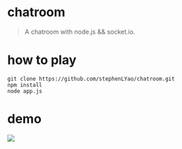 # chatroom
> A chatroom with node.js &amp;&amp; socket.io.

# how to play

    git clone https://github.com/stephenLYao/chatroom.git 
    npm install 
    node app.js

# demo  
![](http://7xl0rs.com1.z0.glb.clouddn.com/demo.gif)

